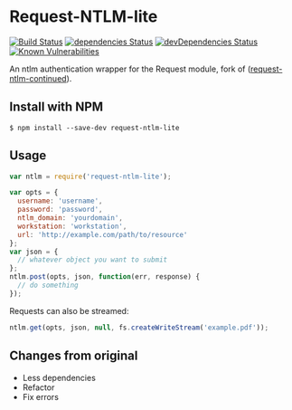 # Request-NTLM-lite

[![Build Status](https://travis-ci.org/jehy/request-ntlm-lite.svg?branch=master)](https://travis-ci.org/jehy/request-ntlm-lite)
[![dependencies Status](https://david-dm.org/jehy/request-ntlm-lite/status.svg)](https://david-dm.org/jehy/request-ntlm-lite)
[![devDependencies Status](https://david-dm.org/jehy/request-ntlm-lite/dev-status.svg)](https://david-dm.org/jehy/request-ntlm-lite?type=dev)
[![Known Vulnerabilities](https://snyk.io/test/github/jehy/request-ntlm-lite/badge.svg)](https://snyk.io/test/github/jehy/request-ntlm-lite)

An ntlm authentication wrapper for the Request module, fork of
([request-ntlm-continued](https://www.npmjs.com/package/request-ntlm-continued)).

## Install with NPM

```
$ npm install --save-dev request-ntlm-lite
```

## Usage

```javascript
var ntlm = require('request-ntlm-lite');

var opts = {
  username: 'username',
  password: 'password',
  ntlm_domain: 'yourdomain',
  workstation: 'workstation',
  url: 'http://example.com/path/to/resource'
};
var json = {
  // whatever object you want to submit
};
ntlm.post(opts, json, function(err, response) {
  // do something
});
```

Requests can also be streamed:

```javascript
ntlm.get(opts, json, null, fs.createWriteStream('example.pdf'));
```

## Changes from original

* Less dependencies
* Refactor
* Fix errors
